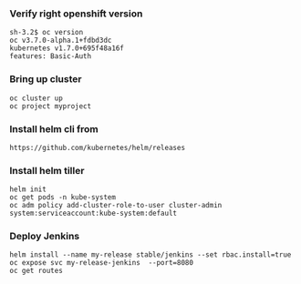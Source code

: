### Verify right openshift version
```
sh-3.2$ oc version
oc v3.7.0-alpha.1+fdbd3dc
kubernetes v1.7.0+695f48a16f
features: Basic-Auth
```

### Bring up cluster 
```
oc cluster up
oc project myproject
```

### Install helm cli from 
```
https://github.com/kubernetes/helm/releases
```

### Install helm tiller
```
helm init 
oc get pods -n kube-system
oc adm policy add-cluster-role-to-user cluster-admin system:serviceaccount:kube-system:default
```

### Deploy Jenkins
```
helm install --name my-release stable/jenkins --set rbac.install=true
oc expose svc my-release-jenkins  --port=8080
oc get routes
```




